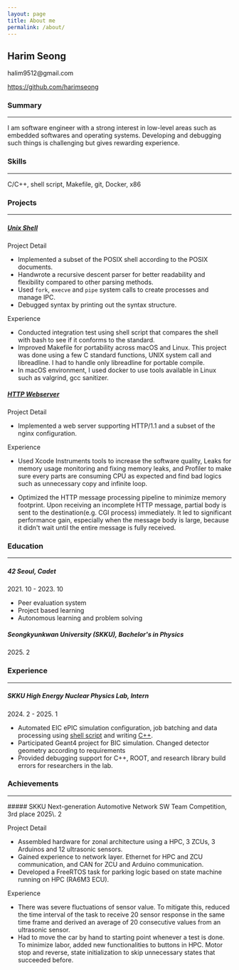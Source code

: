 ```yaml
---
layout: page
title: About me
permalink: /about/
---
```


## Harim Seong
<p>halim9512@gmail.com</p><p style="text-align: left"><a href="https://github.com/harimseong">https://github.com/harimseong</a></p>

### Summary
<hr style="border: none; border-bottom: 1px solid white;">
I am software engineer with a strong interest in low-level areas such as embedded softwares and operating systems. Developing and debugging such things is challenging but gives rewarding experience.

### Skills
<hr style="border: none; border-bottom: 1px solid white;">
C/C++, shell script, Makefile, git, Docker, x86 


### Projects
<hr style="border: none; border-bottom: 1px solid white;">

##### [Unix Shell](https://github.com/harimseong/shell_project)
Project Detail
- Implemented a subset of the POSIX shell according to the POSIX documents.
- Handwrote a recursive descent parser for better readability and flexibility compared to other parsing methods.
- Used `fork`, `execve` and `pipe` system calls to create processes and manage IPC. 
- Debugged syntax by printing out the syntax structure.

Experience
- Conducted integration test using shell script that compares the shell with bash to see if it conforms to the standard.
- Improved Makefile for portability across macOS and Linux. This project was done using a few C standard functions, UNIX system call and libreadline. I had to handle only libreadline for portable compile.
- In macOS environment, I used docker to use tools available in Linux such as valgrind, gcc sanitizer.

##### [HTTP Webserver](https://github.com/harimseong/HTTP_server)
Project Detail
- Implemented a web server supporting HTTP/1.1 and a subset of the nginx configuration.

Experience
- Used Xcode Instruments tools to increase the software quality, Leaks for memory usage monitoring and fixing memory leaks, and Profiler to make sure every parts are consuming CPU as expected and find bad logics such as unnecessary copy and infinite loop.

- Optimized the HTTP message processing pipeline to minimize memory footprint. Upon receiving an incomplete HTTP message, partial body is sent to the destination(e.g. CGI process) immediately. It led to significant performance gain, especially when the message body is large, because it didn't wait until the entire message is fully received.


### Education
<hr style="border: none; border-bottom: 1px solid white;">

##### 42 Seoul, Cadet
2021\. 10 - 2023\. 10
- Peer evaluation system
- Project based learning
- Autonomous learning and problem solving


##### Seongkyunkwan University (SKKU), Bachelor's in Physics
2025\. 2

### Experience
<hr style="border: none; border-bottom: 1px solid white;">

##### SKKU High Energy Nuclear Physics Lab, Intern
2024\. 2 - 2025. 1

- Automated EIC ePIC simulation configuration, job batching and data processing using [shell script](https://github.com/harimseong/henpl/tree/main/eic) and writing [C++](https://github.com/harimseong/henpl/tree/main/eic/fsam).
- Participated Geant4 project for BIC simulation. Changed detector geometry according to requirements
- Provided debugging support for C++, ROOT, and research library build errors for researchers in the lab.


### Achievements
<hr style="border: none; border-bottom: 1px solid white;">
##### SKKU Next-generation Automotive Network SW Team Competition, 3rd place
2025\. 2

Project Detail
- Assembled hardware for zonal architecture using a HPC, 3 ZCUs, 3 Arduinos and 12 ultrasonic sensors.
- Gained experience to network layer. Ethernet for HPC and ZCU communication, and CAN for ZCU and Arduino communication.
- Developed a FreeRTOS task for parking logic based on state machine running on HPC (RA6M3 ECU).

Experience
- There was severe fluctuations of sensor value. To mitigate this, reduced the time interval of the task to receive 20 sensor response in the same time frame and derived an average of 20 consecutive values from an ultrasonic sensor.
- Had to move the car by hand to starting point whenever a test is done. To minimize labor, added new functionalities to buttons in HPC. Motor stop and reverse, state initialization to skip unnecessary states that succeeded before.
